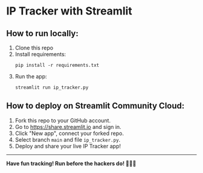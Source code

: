 # IP Tracker with Streamlit

## How to run locally:

1. Clone this repo
2. Install requirements:
   ```
   pip install -r requirements.txt
   ```
3. Run the app:
   ```
   streamlit run ip_tracker.py
   ```

## How to deploy on Streamlit Community Cloud:

1. Fork this repo to your GitHub account.
2. Go to https://share.streamlit.io and sign in.
3. Click "New app", connect your forked repo.
4. Select branch `main` and file `ip_tracker.py`.
5. Deploy and share your live IP Tracker app!

---

**Have fun tracking! Run before the hackers do! 🏃‍♂️💨**